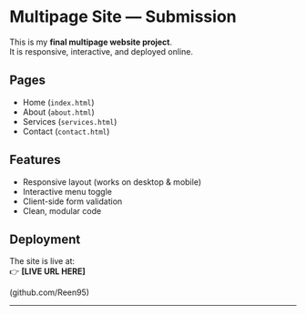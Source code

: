 # Multipage Site — Submission

This is my **final multipage website project**.  
It is responsive, interactive, and deployed online.

## Pages
- Home (`index.html`)
- About (`about.html`)
- Services (`services.html`)
- Contact (`contact.html`)

## Features
- Responsive layout (works on desktop & mobile)
- Interactive menu toggle
- Client-side form validation
- Clean, modular code

## Deployment
The site is live at:  
👉 **[LIVE URL HERE]**

(github.com/Reen95)

---
